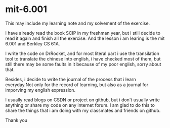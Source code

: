 # mit-6.001
This may include my learning note and my solvement of the exercise.

I have already read the book SCIP in my freshman year, but i still decide to read it again and finish all the exercise. And the lesson i am learing is the mit 6.001 and Berkley CS 61A.

I write the code on DrRocket, and for most literal part i use the transilation tool to translate the chinese into english, i have checked most of them, but still there may be some faults in it because of my poor english, sorry about that.  

Besides, i decide to write the journal of the process that i learn everyday.Not only for the record of learning, but also as a journal for imporving my english expression.

I usually read blogs on CSDN or project on github, but i don't usually write anything or share my code on any internet forum. I am glad to do this to share the things that i am doing with my classmates and friends on github.

Thank you
